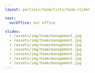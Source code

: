 ```yaml
---
layout: partials/team/lists/team-slider

text:
  ourOffice: our office

slides:
  - /assets/img/team/management.jpg
  - /assets/img/team/management.jpg
  - /assets/img/team/management.jpg
  - /assets/img/team/management.jpg
  - /assets/img/team/management.jpg
  - /assets/img/team/management.jpg
  - /assets/img/team/management.jpg
---
```

